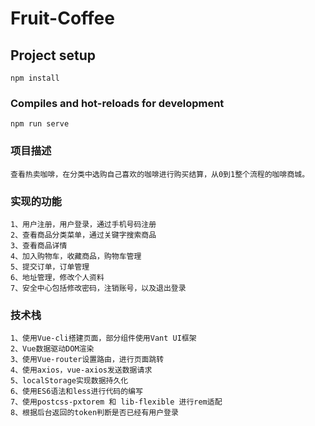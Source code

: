 # Fruit-Coffee

## Project setup
```
npm install
```

### Compiles and hot-reloads for development
```
npm run serve
```

### 项目描述
```
查看热卖咖啡，在分类中选购自己喜欢的咖啡进行购买结算，从0到1整个流程的咖啡商城。
```

### 实现的功能
```
1、用户注册，用户登录，通过手机号码注册
2、查看商品分类菜单，通过关键字搜索商品
3、查看商品详情
4、加入购物车，收藏商品，购物车管理
5、提交订单，订单管理
6、地址管理，修改个人资料
7、安全中心包括修改密码，注销账号，以及退出登录
```
### 技术栈
```
1、使用Vue-cli搭建页面，部分组件使用Vant UI框架
2、Vue数据驱动DOM渲染
3、使用Vue-router设置路由，进行页面跳转
4、使用axios，vue-axios发送数据请求 
5、localStorage实现数据持久化
6、使用ES6语法和less进行代码的编写
7、使用postcss-pxtorem 和 lib-flexible 进行rem适配
8、根据后台返回的token判断是否已经有用户登录
```
